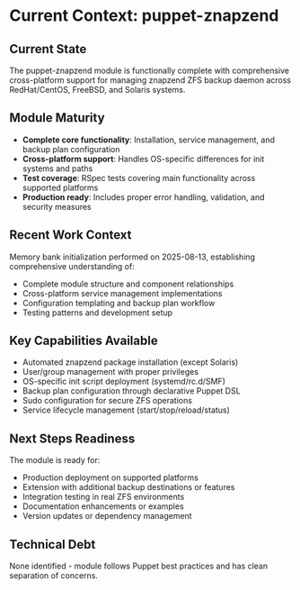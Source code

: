 # Current Context: puppet-znapzend

## Current State
The puppet-znapzend module is functionally complete with comprehensive cross-platform support for managing znapzend ZFS backup daemon across RedHat/CentOS, FreeBSD, and Solaris systems.

## Module Maturity
- **Complete core functionality**: Installation, service management, and backup plan configuration
- **Cross-platform support**: Handles OS-specific differences for init systems and paths
- **Test coverage**: RSpec tests covering main functionality across supported platforms
- **Production ready**: Includes proper error handling, validation, and security measures

## Recent Work Context
Memory bank initialization performed on 2025-08-13, establishing comprehensive understanding of:
- Complete module structure and component relationships
- Cross-platform service management implementations
- Configuration templating and backup plan workflow
- Testing patterns and development setup

## Key Capabilities Available
- Automated znapzend package installation (except Solaris)
- User/group management with proper privileges
- OS-specific init script deployment (systemd/rc.d/SMF)
- Backup plan configuration through declarative Puppet DSL
- Sudo configuration for secure ZFS operations
- Service lifecycle management (start/stop/reload/status)

## Next Steps Readiness
The module is ready for:
- Production deployment on supported platforms
- Extension with additional backup destinations or features
- Integration testing in real ZFS environments
- Documentation enhancements or examples
- Version updates or dependency management

## Technical Debt
None identified - module follows Puppet best practices and has clean separation of concerns.